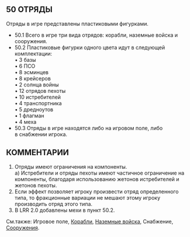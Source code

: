 50 ОТРЯДЫ
---

Отряды в игре представлены пластиковыми фигурками.
* 50.1 Всего в игре три вида отрядов: корабли, наземные войска и сооружения.
* 50.2 Пластиковые фигурки одного цвета идут в следующей комплектации:  
•  3 базы  
•  6 ПСО  
•  8 эсминцев  
•  8 крейсеров  
•  2 солнца войны  
•  12 отрядов пехоты  
•  10 истребителей  
•  4 транспортника  
•  5 дредноутов  
•  1 флагман  
•  4 меха  
* 50.3 Отряды в игре находятся либо на игровом поле, либо в снабжении игрока.

КОММЕНТАРИИ
---
1) Отряды имеют ограничения на компоненты.  
   а) Истребители и отряды пехоты имеют частичное ограничение на компоненты, благодаря использованию жетонов истребителей и жетонов пехоты.
2) Если эффект позволяет игроку произвести отряд определенного типа, то фракционные вариации не мешают этому игроку производить отряд этого типа.
3) В LRR 2.0 добавлены мехи в пункт 50.2.

См.также: Игровое поле, [Корабли](ships.md), [Наземные войска](ground_forces.md), Снабжение, [Сооружения](structures.md).
